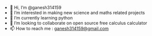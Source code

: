- 👋 Hi, I’m @ganesh314159
- 👀 I’m interested in making new science and maths related projects
- 🌱 I’m currently learning python
- 💞️ I’m looking to collaborate on open source free calculus calculator
- 📫 How to reach me : ganesh314159@gmail.com

<!---
ganesh314159/ganesh314159 is a ✨ special ✨ repository because its `README.md` (this file) appears on your GitHub profile.
You can click the Preview link to take a look at your changes.
--->
